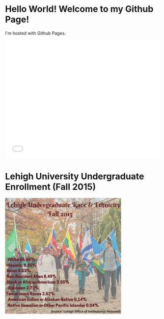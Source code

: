 <h1>Hello World! Welcome to my Github Page!</h1>
<p>I'm hosted with Github Pages.</p>
<iframe src="//www.pixton.com/embed/ipcwuvrt" frameborder="0" width="100%" height="384" allowfullscreen></iframe>
<h1> Lehigh University Undergraduate Enrollment (Fall 2015)</h1>
<img class="pretty" src=Ethnicity2.png style="width:75%"> 
<theme: jekyll-theme-cayman>
